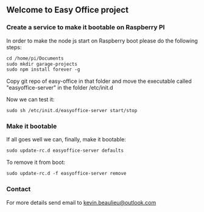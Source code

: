 ## Welcome to Easy Office project

### Create a service to make it bootable on Raspberry PI

In order to make the node js start on Raspberry boot please do the following steps:

```markdown
cd /home/pi/Documents
sudo mkdir garage-projects
sudo npm install forever -g
```
Copy git repo of easy-office in that folder and move the executable called "easyoffice-server" in the folder /etc/init.d

Now we can test it:
```markdown
sudo sh /etc/init.d/easyoffice-server start/stop
```
### Make it bootable
If all goes well we can, finally, make it bootable:
```markdown
sudo update-rc.d easyoffice-server defaults
```
To remove it from boot:
```markdown
sudo update-rc.d -f easyoffice-server remove
```
### Contact

For more details send email to kevin.beaulieu@outlook.com
